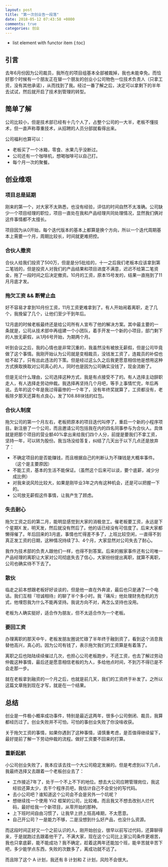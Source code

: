 ```yaml
---
layout: post
title: "第一次创业告一段落"
date: 2018-05-12 07:43:58 +0800
comments: true
categories: 创业
---
```


* list element with functor item
{:toc}

## 引言

去年6月份因为公司裁员，我所在的项目组基本全部被裁掉，我也未能幸免。而恰好那个时候有一个朋友正在替一个朋友的创业小公司物色一位技术负责人（只拿工资，没有其他承诺），从而找到了我。经过一番了解之后，决定可以拿剩下的半年去试试，然后就开启了技术到管理的转型。

<!--more-->

## 简单了解

公司比较小，但是技术部已经有十几个人了，占整个公司的一大半，老板不懂技术，但一直声称尊重技术，从招聘的人员分部就看得出来。

公司福利也算可以：

- 老板买了一个冰箱，零食、水果几乎没断过。
- 公司还有一个咖啡机，想喝咖啡可以自己打。
- 每个月一次的聚餐。

## 创业维艰

### 项目总是延期

刚来的第一个，对大家不太熟悉，也没有经验，评估的时间自然不太准确。公司缺少一个项目经理的职位，项目一直处在我和产品经理共同处理情况，显然我们俩对这件事情都不太擅长。

项目因为从0开始，每个迭代版本的基本上都算是换个方向，所以一个迭代周期基本上需要一个月，周期比较长，时间就更难把控。

### 合伙人撤资

合伙人给我们投资了500万，但是是分5批给的，十一之后我们老板本应该拿到第二笔钱的，但是投资人对我们的产品结果和项目进度不满意，迟迟不给第二笔资金，拖了一段时间之后决定撤资。10月的工资，原本15号发的，结果一直拖到了11月月底才发。

### 拖欠工资 && 断臂止血

好不容易才拿到10月份工资，11月工资更难拿到了。有人开始闹着离职，走了几个，我挽留了几个，让他们至少干到年后。

12月底的时候老板最终还是给公司所有人宣布了他的解决方案。其中最主要的一条就是，公司从技术部中再组建一个小团队，着手开发一个新的小项目，部门剩下的人放无薪假，从1月6号开始，为期两个月。

听到会议之后，我的心情也是非常沉重的，我虽然没有被放无薪假，但是公司毕竟做了这个事情。我刚开始认为公司就是变相裁员，没钱发工资了，连裁员的补偿也给不起了，只有出此违法的下策。但是经过这么久之后我更愿意相信他是想用这种方式换取换取对公司真心的人，同时也是因为公司确实没钱了，现金流断了。

但是无论什么理由，公司选择这种方式，我是有点接受不了的。有人选择主动辞职走人，有人选择走劳动仲裁。我选择再坚持几个月吧，等手上事情忙完，年后再说。去年的这个年是我过得最惨的一个年了，没有年终奖就算了，工资都没有，老板除夕那天还算有点良心，发了108.88块钱的红包。

### 合伙人制度

拖欠公司的第一个月左右，老板把原本的项目迭代叫停了，重启一个新的小程序项目。新注册了一个公司，而且邀请公司包括我在内的四名同事参与为合伙人。具体就是把那个项目的营业额40%拿出来给我们四个人分，前提是要我们不拿工资，坚持一年，可以转为股份。我当场没给答复，纠结了几天出于以下几点还是放弃了：

- 不确定项目的是否能赚钱，而且根据自己的判断认为不赚钱是大概率事件。（这个是主要原因）
- 不能工资，基本的生活不能保证。（虽然这个后来可以谈，要个底薪，减少分成比例）
- 对我来说风险比较大，如果是刚毕业3年之内有这种机会，还是可以把握一下的。
- 公司放无薪假这件事情，让我产生了顾虑。

### 失去耐心

拖欠工资之后的第二月，能明显感觉到大家的消极怠工。催老板要工资，永远是下个星期X 发，明天发，然后就没有然后了。他的话已经没有可信度了。后来大家都懒得催了。年后回来的3月底，事情也忙得差不多了，上班比较空闲，一直得不到真正发工资的日期，这种情况持续了3、4个月，大家显然对公司失去了耐心。

我作为技术部的负责人跟他们一样，也得不到答案。后来的搬家事件还有公司唯一产品经理的离职让大家对公司彻底失去了信心，大家纷纷提出离职，就算不离职，公司也确实待不下去了。

### 散伙

临走之前本想跟老板好好谈谈的，但是他一直在外奔波，最后也只是通了一个电话。我们互相『坦诚相待』的聊了半个多小时。我『痛斥』他处理财务危机的方式，他埋怨我为什么不能再坚持。我说方向不对，再怎么坚持也没用。

老板为人确实挺好，适合作为朋友，但不太适合作为一个老板。

### 要回工资

办理离职的那天中午，老板发朋友圈说忙碌了半年终于融到资了，看到这个消息我替他高兴，真心的。因为公司有钱了，表示拖欠我们的工资算是有着落了。

离职之后也陆陆续续催过几次，也担心公司老板跑步，不还工资，也去了解过劳动仲裁这种事情，最后还是愿意相信老板的为人，多给他点时间，不到万不得已是不会走那一步。

就在老板拿到融资的一个月之后，也就是前几天，我们的工资终于补发了。之所以这篇文章拖到现在才写，就是在一个结果。

## 总结

创业是一件极小概率成功事件，特别是最近这两年，很多小公司倒闭、裁员，我算都经历过了。创业失败并不可怕，可怕的事创业失败了你没啥收获。

关于拖欠工资的事情，如果你遇到了这种事情，请慎重考虑，是否值得继续留下，最好提前了解一下劳动仲裁的流程。做好工资要不回来的打算。

### 重新起航

小公司创业失败了，我本应该去找一个大公司稳定发展的。但是考虑到以下几点，我最终选择又去跟着一个老板创业去了：

- 工作接近7年了，处于一个不上不下的地位。想去大公司应聘管理岗位，我这经验还算太少，去干个程序员吧，我估计自己不会安分的写代码。
- 去小公司吧？谁知道这个公司会不会是另外一个坑呢？
- 想继续找一个使用 Yii2 框架的公司，比较难。而且我又不想去改别人烂代码，最好给我一个新项目，从零开始的那种。
- 上下班时间自由习惯了，让我早上挤上班高峰期，不太愿意。
- 自己开公司？一是能力不够，二是没想到什么好产品，也没什么资源。

而这段时间正好又一个之前认识的人，刚开始创业，很早以前写过代码，还算聊得来，于是就跑过去跟着他干了。不满大家，现在这个公司比上家公司条件更艰苦，我也只拿底薪，能不能成功？我不确定，趁着这两年还能加个班，能辛苦就辛苦下吧，多少能学点东西，失败的次数多了，离成功就不远了。

而且除了这个 A 计划，我还有 B 计划和 Z 计划，风险不会很大。